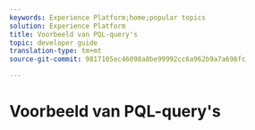 ```yaml
---
keywords: Experience Platform;home;popular topics
solution: Experience Platform
title: Voorbeeld van PQL-query's
topic: developer guide
translation-type: tm+mt
source-git-commit: 9817105ec46098a8be99992cc6a962b9a7a696fc

---
```



# Voorbeeld van PQL-query&#39;s
